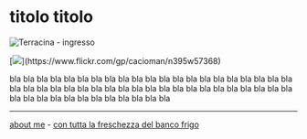 # titolo titolo  

![](https://live.staticflickr.com/65535/52021363623_1e2ac42342_z.jpg "Terracina - ingresso")  

[![]([https://live.staticflickr.com/65535/52021363623_1e2ac42342_z.jpg](https://live.staticflickr.com/65535/52212272327_befcb4962c_z.jpg))](https://www.flickr.com/gp/cacioman/n395w57368)  

bla bla bla bla bla bla bla bla bla bla bla bla bla bla bla bla bla bla bla bla bla bla bla bla bla bla bla bla bla bla bla bla bla bla bla bla bla bla bla bla bla bla bla bla bla bla bla bla bla bla bla bla bla bla 

---    
[about me](https://about.me/cacioman) - [con tutta la freschezza del banco frigo](drn-000.md)   
